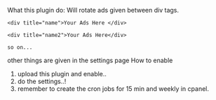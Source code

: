 What this plugin do:
Will rotate ads given between div tags.

    <div title="name">Your Ads Here </div>

    <div title="name2">Your Ads Here</div>

    so on...

other things are given in the settings page
How to enable

1. upload this plugin and enable..
2. do the settings..!
3. remember to create the cron jobs for 15 min and weekly in cpanel.